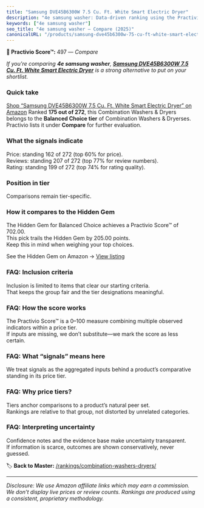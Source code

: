 ```yaml
---
title: "Samsung DVE45B6300W 7.5 Cu. Ft. White Smart Electric Dryer"
description: "4e samsung washer: Data-driven ranking using the Practivio Score™. Positioned by quality, value, demand, findability, momentum."
keywords: ["4e samsung washer"]
seo_title: "4e samsung washer — Compare (2025)"
canonicalURL: "/products/samsung-dve45b6300w-75-cu-ft-white-smart-electric-dryer-B0BP9VMRY2/"
---
```


**🛒 Practivio Score™:** 497 — _Compare_


*If you're comparing **4e samsung washer**, **[Samsung DVE45B6300W 7.5 Cu. Ft. White Smart Electric Dryer](https://www.amazon.com/dp/B0BP9VMRY2?tag=practivio-20)** is a strong alternative to put on your shortlist.*
### Quick take
[Shop “Samsung DVE45B6300W 7.5 Cu. Ft. White Smart Electric Dryer” on Amazon](https://www.amazon.com/dp/B0BP9VMRY2?tag=practivio-20)
Ranked **175 out of 272**, this Combination Washers & Dryers belongs to the **Balanced Choice tier** of Combination Washers & Dryerses.  
Practivio lists it under **Compare** for further evaluation.

### What the signals indicate
Price: standing 162 of 272 (top 60% for price).  
Reviews: standing 207 of 272 (top 77% for review numbers).  
Rating: standing 199 of 272 (top 74% for rating quality).  

### Position in tier
Comparisons remain tier-specific.

### How it compares to the Hidden Gem
The Hidden Gem for Balanced Choice achieves a Practivio Score™ of 702.00.  
This pick trails the Hidden Gem by 205.00 points.  
Keep this in mind when weighing your top choices.  

See the Hidden Gem on Amazon → [View listing](https://www.amazon.com/dp/B0D4282T95?tag=practivio-20)

### FAQ: Inclusion criteria
Inclusion is limited to items that clear our starting criteria.  
That keeps the group fair and the tier designations meaningful.

### FAQ: How the score works
The Practivio Score™ is a 0–100 measure combining multiple observed indicators within a price tier.  
If inputs are missing, we don’t substitute—we mark the score as less certain.

### FAQ: What “signals” means here
We treat signals as the aggregated inputs behind a product’s comparative standing in its price tier.

### FAQ: Why price tiers?
Tiers anchor comparisons to a product’s natural peer set.  
Rankings are relative to that group, not distorted by unrelated categories.

### FAQ: Interpreting uncertainty
Confidence notes and the evidence base make uncertainty transparent.  
If information is scarce, outcomes are shown conservatively, never guessed.

<!-- Missing template for Compare/CompareWithinPriceClass -->


🏷️ **Back to Master:** [/rankings/combination-washers-dryers/](/rankings/combination-washers-dryers/)

---
_Disclosure: We use Amazon affiliate links which may earn a commission. We don’t display live prices or review counts. Rankings are produced using a consistent, proprietary methodology._
